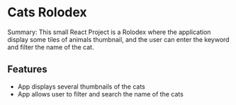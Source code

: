 # Cats Rolodex

Summary: This small React Project is a Rolodex where the application display some tiles of animals thumbnail, and the user can enter the keyword and filter the name of the cat.

## Features
- App displays several thumbnails of the cats
- App allows user to filter and search the name of the cats



